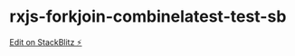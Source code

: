# rxjs-forkjoin-combinelatest-test-sb

[Edit on StackBlitz ⚡️](https://stackblitz.com/edit/rxjs-forkjoin-combinelatest-test-sb)